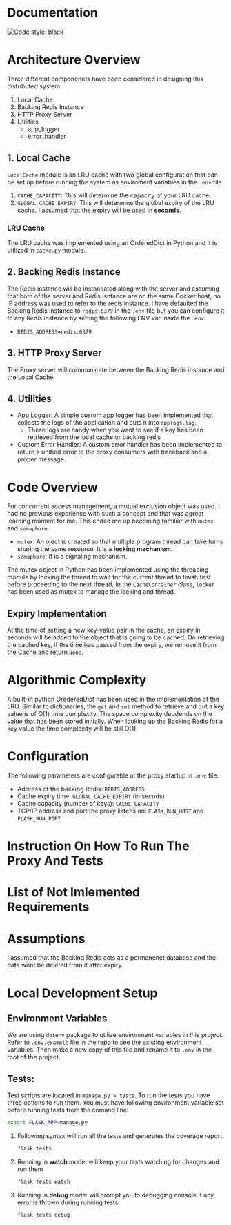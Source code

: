 # Documentation

[![Code style: black](https://img.shields.io/badge/code%20style-black-000000.svg)](https://github.com/psf/black)

# Architecture Overview

Three different componenets have been considered in designing this distributed system.

1. Local Cache
2. Backing Redis Instance
3. HTTP Proxy Server
4. Utilities
   - app_logger
   - error_handler

## 1. Local Cache

`LocalCache` module is an LRU cache with two global configuration that can be set up before running the system as enviroment variables in the `.env` file.

1. `CACHE_CAPACITY`: This will determine the capacity of your LRU cache.
2. `GLOBAL_CACHE_EXPIRY`: This will determine the global expiry of the LRU cache. I assumed that the expiry will be used in **seconds**.

### LRU Cache

The LRU cache was implemented using an OrderedDict in Python and it is utilized in `cache.py` module.

## 2. Backing Redis Instance

The Redis instance will be instantiated along with the server and assuming that both of the server and Redis isntance are on the same Docker host, no IP address was used to refer to the redis instance. I have defaulted the Backing Redis instance to `redis:6379` in the `.env` file but you can configure it to any Redis instance by setting the following ENV var inside the `.env`:

- `REDIS_ADDRESS=redis:6379`

## 3. HTTP Proxy Server

The Proxy server will communicate between the Backing Redis instance and the Local Cache.

## 4. Utilities

- App Logger: A simple custom app logger has been implemented that collects the logs of the application and puts it into `applogs.log`.
  - These logs are handy when you want to see if a key has been retrieved from the local cache or backing redis
- Custom Error Handler: A custom error handler has been implemented to return a unified error to the proxy consumers with traceback and a proper message.

# Code Overview

For concurrent access management, a mutual exclusion object was used. I had no previous experience with such a concept and that was agreat learning moment for me. This ended me up becoming familiar with `mutex` and `semaphore`.

- `mutex`: An oject is created so that multiple program thread can take turns sharing the same resource. It is a **locking mechanism**.
- `semaphore`: It is a signaling mechanism.

The mutex object in Python has been implemented using the threading module by locking the thread to wait for the current thread to finish first before proceeding to the next thread. In the `CacheContainer` class, `locker` has been used as mutex to manage the locking and thread.

## Expiry Implementation

At the time of setting a new key-value pair in the cache, an expiry in seconds will be added to the object that is going to be cached. On retrieving the cached key, if the time has passed from the expiry, we remove it from the Cache and return `None`.

# Algorithmic Complexity

A built-in python OrederedDict has been used in the implementation of the LRU. Similar to dictionaries, the `get` and `set` method to retrieve and put a key value is of O(1) time complexity. The space complexity depdends on the value that has been stored initially. When looking up the Backing Redis for a key value the time complexity will be still O(1).

# Configuration

The following parameters are configurable at the proxy startup in `.env` file:

- Address of the backing Redis: `REDIS_ADDRESS`
- Cache expiry time: `GLOBAL_CACHE_EXPIRY` (in secods)
- Cache capacity (number of keys): `CACHE_CAPACITY`
- TCP/IP address and port the proxy listens on: `FLASK_RUN_HOST` and `FLASK_RUN_PORT`

# Instruction On How To Run The Proxy And Tests

# List of Not Imlemented Requirements

# Assumptions

I assumed that the Backing Redis acts as a permanenet database and the data wont be deleted from it after expiry.

# Local Development Setup

## Environment Variables

We are using `dotenv` package to utilize environment variables in this project. Refer to `.env.example` file in the repo to see the existing environment variables. Then make a new copy of this file and rename it to `.env` in the root of the project.

## Tests:

Test scripts are located in `manage.py > tests`. To run the tests you have three options to run them. You must have following environment variable set before running tests from the comand line:

```bash
export FLASK_APP=manage.py

```

1. Following syntax will run all the tests and generates the coverage report.

   ```bash
   flask tests
   ```

2. Running in **watch** mode: will keep your tests watching for changes and run them
   ```bash
   flask tests watch
   ```
3. Running in **debug** mode: will prompt you to debugging console if any error is thrown during running tests
   ```bash
   flask tests debug
   ```
